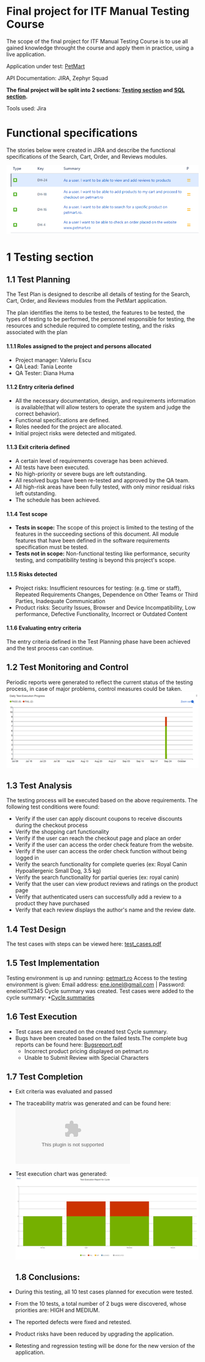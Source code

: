 # Final project for ITF Manual Testing Course

The scope of the final project for ITF Manual Testing Course is to use all gained knowledge throught the course and apply them in practice, using a live application. 

Application under test: [PetMart](https://www.petmart.ro/)

API Documentation: JIRA, Zephyr Squad

**The final project will be split into 2 sections: [Testing section](https://github.com/dianahuma/Proiect-practic-testare-manuala-/edit/main/README.md#1-testing-section) and [SQL section](https://github.com/dianahuma/Proiect-practic-testare-manuala-/edit/main/README.md#2-sql-section).**

Tools used: Jira 

# Functional specifications

The stories below were created in JIRA and describe the functional specifications of the Search, Cart, Order, and Reviews modules.

![image](https://github.com/dianahuma/Proiect-practic-testare-manuala-/blob/main/Stories.PNG)




# 1 Testing section

## 1.1 Test Planning

The Test Plan is designed to describe all details of testing for the Search, Cart, Order, and Reviews modules from the PetMart application. 

The plan identifies the items to be tested, the features to be tested, the types of testing to be performed, the personnel responsible for testing, the resources and schedule required to complete testing, and the risks associated with the plan

#### 1.1.1 Roles assigned to the project and persons allocated
* Project manager: Valeriu Escu 
* QA Lead: Tania Leonte 
* QA Tester: Diana Huma 

#### 1.1.2 Entry criteria defined
* All the necessary documentation, design, and requirements information is available(that will allow testers to operate the system and judge the correct behavior).
* Functional specifications are defined.
* Roles needed for the project are allocated.
* Initial project risks were detected and mitigated.

#### 1.1.3 Exit criteria defined
* A certain level of requirements coverage has been achieved.
* All tests have been executed.
* No high-priority or severe bugs are left outstanding.
* All resolved bugs have been re-tested and approved by the QA team.
* All high-risk areas have been fully tested, with only minor residual risks left outstanding.
* The schedule has been achieved.
#### 1.1.4 Test scope

* __Tests in scope:__ The scope of this project is limited to the testing of the features in the succeeding sections of this document. All module features that have been defined in the software requirements specification must be tested.
* __Tests not in scope:__ Non-functional testing like performance, security testing, and compatibility testing is beyond this project's scope.

#### 1.1.5 Risks detected

* Project risks: Insufficient resources for testing: (e.g. time or staff), Repeated Requirements Changes, Dependence on Other Teams or Third Parties, Inadequate Communication 
* Product risks: Security Issues, Browser and Device Incompatibility, Low performance, Defective Functionality, Incorrect or Outdated Content

#### 1.1.6 Evaluating entry criteria

The entry criteria defined in the Test Planning phase have been achieved and the test process can continue. 

## 1.2 Test Monitoring and Control

Periodic reports were generated to reflect the current status of the testing process, in case of major problems, control measures could be taken. 
![image](https://github.com/dianahuma/Proiect-practic-testare-manuala-/blob/main/test%20metrics.png)

## 1.3 Test Analysis

The testing process will be executed based on the above requirements. The following test conditions were found:
 * Verify if the user can apply discount coupons to receive discounts during the checkout process
 * Verify the shopping cart functionality
 * Verify if the user can reach the checkout page and place an order
 * Verify if the user can access the order check feature from the website.
 * Verify if the user can access the order check function without being logged in
 * Verify the search functionality for complete queries (ex: Royal Canin Hypoallergenic Small Dog, 3.5 kg)
 * Verify the search functionality for partial queries (ex: royal canin)
 * Verify that the user can view product reviews and ratings on the product page
 * Verify that authenticated users can successfully add a review to a product they have purchased
 * Verify that each review displays the author's name and the review date.

## 1.4 Test Design

The test cases with steps can be viewed here: [test_cases.pdf](https://github.com/dianahuma/Proiect-practic-testare-manuala-/blob/main/test%20cases.pdf)

## 1.5 Test Implementation

Testing environment is up and running: [petmart.ro](https://www.petmart.ro/)
Access to the testing environment is given: Email address: ene.ionel@gmail.com  | Password: eneionel12345
Cycle summary was created.
Test cases were added to the cycle summary: 
*[Cycle summaries](https://github.com/dianahuma/Proiect-practic-testare-manuala-/blob/main/cycle%20summary.pdf)


## 1.6 Test Execution

* Test cases are executed on the created test Cycle summary.
* Bugs have been created based on the failed tests.The complete bug reports can be found here: [Bugsreport.pdf](https://github.com/dianahuma/Proiect-practic-testare-manuala-/blob/main/Bugsreport.pdf)
    *   Incorrect product pricing displayed on petmart.ro
    *   Unable to Submit Review with Special Characters


## 1.7 Test Completion

* Exit criteria was evaluated and passed
* The traceability matrix was generated and can be found here: ![image](https://github.com/dianahuma/Proiect-practic-testare-manuala-/blob/main/Forward%20Traceability_22_9_2023%20(2).csv)
* Test execution chart was generated: ![image](https://github.com/dianahuma/Proiect-practic-testare-manuala-/blob/main/Test%20execution%20chart.png)

  ## 1.8 Conclusions:
* During this testing, all 10 test cases planned for execution were tested.
* From the 10 tests, a total number of 2 bugs were discovered, whose priorities are: HIGH and MEDIUM.
* The reported defects were fixed and retested.
* Product risks have been reduced by upgrading the application.
* Retesting and regression testing will be done for the new version of the application.


